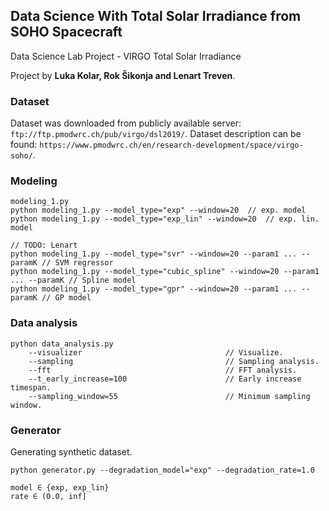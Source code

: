 ## Data Science With Total Solar Irradiance from SOHO Spacecraft

Data Science Lab Project - VIRGO Total Solar Irradiance

Project by **Luka Kolar, Rok Šikonja and Lenart Treven**.

### Dataset

Dataset was downloaded from publicly available server: ```ftp://ftp.pmodwrc.ch/pub/virgo/dsl2019/```.
Dataset description can be found: ```https://www.pmodwrc.ch/en/research-development/space/virgo-soho/```.

### Modeling

    modeling_1.py
    python modeling_1.py --model_type="exp" --window=20  // exp. model
    python modeling_1.py --model_type="exp_lin" --window=20  // exp. lin. model
    
    // TODO: Lenart
    python modeling_1.py --model_type="svr" --window=20 --param1 ... --paramK // SVM regressor
    python modeling_1.py --model_type="cubic_spline" --window=20 --param1 ... --paramK // Spline model
    python modeling_1.py --model_type="gpr" --window=20 --param1 ... --paramK // GP model


### Data analysis

    python data_analysis.py
        --visualizer                                // Visualize.
        --sampling                                  // Sampling analysis.
        --fft                                       // FFT analysis.
        --t_early_increase=100                      // Early increase timespan.
        --sampling_window=55                        // Minimum sampling window.


### Generator

Generating synthetic dataset.

    python generator.py --degradation_model="exp" --degradation_rate=1.0
    
    model ∈ {exp, exp_lin}
    rate ∈ (0.0, inf]